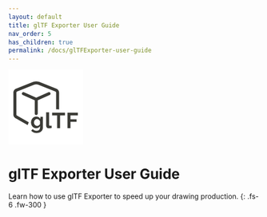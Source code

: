 ```yaml
---
layout: default
title: glTF Exporter User Guide
nav_order: 5
has_children: true
permalink: /docs/glTFExporter-user-guide
---
```


![DiStem glTF Exporter - From Autodesk Revit to glTF.](../../../assets/images/glTFExporter/glTF-Exporter-logo_x150.png)  

# glTF Exporter User Guide

Learn how to use glTF Exporter to speed up your drawing production.
{: .fs-6 .fw-300 }